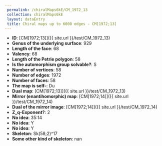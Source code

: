 ```yaml
--- 
 permalink: /chiralMaps6kE/CM_1972_13 
 collection: chiralMaps6kE
 layout: dataEntry
 title: Chiral maps up to 6000 edges - CM[1972;13]
---
```


- **ID**: [CM[1972;13]]({{ site.url }}/test/CM_1972_13)
- **Genus of the underlying surface**: 929
- **Length of the face**: 68
- **Valency**: 68
- **Length of the Petrie polygon**: 58
- **Is the automorphism group solvable?**: S
- **Number of vertices**: 58
- **Number of edges**: 1972
- **Number of faces**: 58
- **The map is self-**: Du
- **Dual map**: [CM[1972;13]]({{ site.url }}/test/CM_1972_13)
- **Mirror (enantihomorphic) map**: [CM[1972;14]]({{ site.url }}/test/CM_1972_14)
- **Dual of the mirror image**: [CM[1972;14]]({{ site.url }}/test/CM_1972_14)
- **Z_q-Exponent?**: 2
- **No idea**:  35:14
- **No idea**: Y
- **No idea**: Y
- **Skeleton**: Sk(58;2)^17
- **Some other kind of skeleton**: nan
